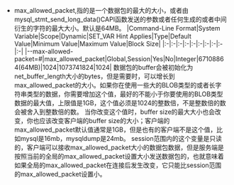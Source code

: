 - max_allowed_packet,指的是一个数据包的最大的大小，或者由mysql_stmt_send_long_data()CAPI函数发送的参数或者任何生成的或者中间衍生的字符的最大大小。默认是64MB。
|Command-Line Format|System Variable|Scope|Dynamic|SET_VAR Hint Applies|Type|Default Value|Minimum Value|Maximum Value|Block Size|
|:-|:-|:-|:-|:-|:-|:-|:-|:-|:-|
|--max-allowed-packet=#|max_allowed_packet|Global,Session|Yes|No|Integer|67108864(64MB)|1024|1073741824|1024|
数据包的buffer会被初始化为net_buffer_length大小的bytes，但是需要时，可以增长到max_allowed_packet的大小。如果你在使用一些大的BLOB类型的或者长字符串类型的数据，你需要增加这个值，最好的不能小于你要使用的BLOB类型数据的最大值，上限值是1GB，这个值必须是1024的整数倍，不是整数倍的数会被舍入到整数倍的数。
当你改变这个值时，buffer size的最大大小也会改变，你也应该改变客户端的buffer size的大小；客户端的max_allowed_packet默认值通常是1GB，但是也有的客户端不是这个值，比如mysql是16mb，mysqldump是24mb。
session范围内的这个变量是只读的，客户端可以接收max_allowed_packet大小的数据包数据，但是服务端是按照当前的全局的max_allowed_packet设置大小发送数据包的，也就意味着如果全局的max_allowed_packet在连接后发生改变，它只能比session范围的max_allowed_packet设置小。
